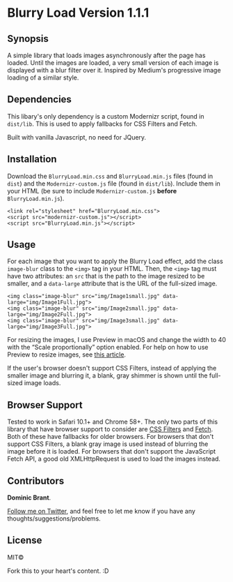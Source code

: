 # Blurry Load Version 1.1.1
## Synopsis
A simple library that loads images asynchronously after the page has loaded. Until the images are loaded, a very small version of each image is displayed with a blur filter over it. Inspired by Medium's progressive image loading of a similar style.

## Dependencies
This libary's only dependency is a custom Modernizr script, found in `dist/lib`. This is used to apply fallbacks for CSS Filters and Fetch.

Built with vanilla Javascript, no need for JQuery.

## Installation

Download the `BlurryLoad.min.css` and `BlurryLoad.min.js` files (found in `dist`) and the `Modernizr-custom.js` file (found in `dist/lib`). Include them in your HTML (be sure to include `Modernizr-custom.js` **before** `BlurryLoad.min.js`).

```
<link rel="stylesheet" href="BlurryLoad.min.css">
<script src="modernizr-custom.js"></script>
<script src="BlurryLoad.min.js"></script>
```

## Usage
For each image that you want to apply the Blurry Load effect, add the class `image-blur` class to the `<img>` tag in your HTML. Then, the `<img>` tag must have two attributes: an `src` that is the path to the image resized to be smaller, and a `data-large` attribute that is the URL of the full-sized image.

```
<img class="image-blur" src="img/Image1small.jpg" data-large="img/Image1Full.jpg">
<img class="image-blur" src="img/Image2small.jpg" data-large="img/Image2Full.jpg">
<img class="image-blur" src="img/Image3small.jpg" data-large="img/Image3Full.jpg">
```

For resizing the images, I use Preview in macOS and change the width to 40 with the “Scale proportionally” option enabled. For help on how to use Preview to resize images, see [this article](https://support.apple.com/kb/PH5936?locale=en_US).

If the user's browser doesn't support CSS Filters, instead of applying the smaller image and blurring it, a blank, gray shimmer is shown until the full-sized image loads.

## Browser Support
Tested to work in Safari 10.1+ and Chrome 58+. The only two parts of this library that have browser support to consider are [CSS Filters](http://caniuse.com/#feat=css-filters) and [Fetch](http://caniuse.com/#feat=fetch). Both of these have fallbacks for older browsers. For browsers that don't support CSS Filters, a blank gray image is used instead of blurring the image before it is loaded. For browsers that don't support the JavaScript Fetch API, a good old XMLHttpRequest is used to load the images instead.

## Contributors
**Dominic Brant**.

[Follow me on Twitter](https://twitter.com/dombrant), and feel free to let me know if you have any thoughts/suggestions/problems.

## License

MIT©

Fork this to your heart's content. :D
